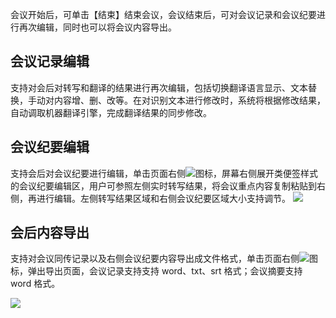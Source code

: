 会议开始后，可单击【结束】结束会议，会议结束后，可对会议记录和会议纪要进行再次编辑，同时也可以将会议内容导出。

## 会议记录编辑
支持对会后对转写和翻译的结果进行再次编辑，包括切换翻译语言显示、文本替换，手动对内容增、删、改等。在对识别文本进行修改时，系统将根据修改结果，自动调取机器翻译引擎，完成翻译结果的同步修改。

## 会议纪要编辑
支持会后对会议纪要进行编辑，单击页面右侧![](https://main.qcloudimg.com/raw/4420b659fc269a773008c7d9a46b5285.png)图标，屏幕右侧展开类便签样式的会议纪要编辑区，用户可参照左侧实时转写结果，将会议重点内容复制粘贴到右侧，再进行编辑。左侧转写结果区域和右侧会议纪要区域大小支持调节。
![](https://main.qcloudimg.com/raw/6284a943863227a8e9d642dbfe0846da.png)

## 会后内容导出
支持对会议同传记录以及右侧会议纪要内容导出成文件格式，单击页面右侧![](https://main.qcloudimg.com/raw/082299bd9cb957f9a50d34c1a698ecc2.png)图标，弹出导出页面，会议记录支持支持 word、txt、srt 格式；会议摘要支持 word 格式。

![](https://main.qcloudimg.com/raw/d992b743a90d0d7f1bafdf33d44200fb.png)
